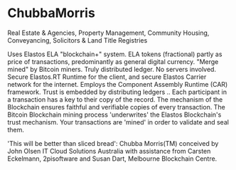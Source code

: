 # ChubbaMorris

Real Estate & Agencies, Property Management, Community Housing, Conveyancing, Solicitors & Land Title Registries

Uses Elastos ELA "blockchain+" system.
ELA tokens (fractional) partly as price of transactions,
predominantly as general digital currency.
"Merge mined" by Bitcoin miners.
Truly distributed ledger. No servers involved.
Secure Elastos.RT Runtime for the client,
and secure Elastos Carrier network for the internet.
Employs the Component Assembly Runtime (CAR) framework.
Trust is embedded by distributing ledgers ..  Each participant in a transaction has a key to their copy of the record.  The mechanism of the Blockchain ensures faithful and verifiable copies of every transaction.  The Bitcoin Blockchain mining process 'underwrites' the Elastos Blockchain's trust mechanism.  Your transactions are 'mined' in order to validate and seal them.

'This will be better than sliced bread':
Chubba Morris(TM) conceived by John Olsen IT Cloud Solutions Australia with assistance from Carsten Eckelmann, 2pisoftware and Susan Dart, Melbourne Blockchain Centre.
